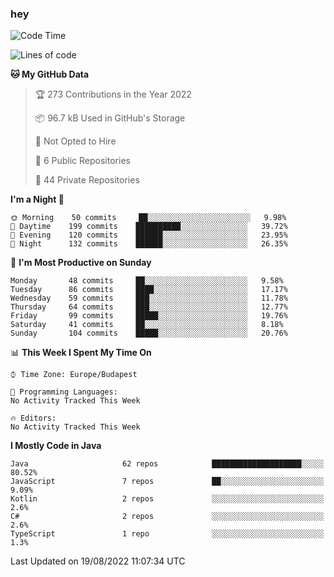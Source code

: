 ### hey

<!--START_SECTION:waka-->
![Code Time](http://img.shields.io/badge/Code%20Time-801%20hrs%2035%20mins-blue)

![Lines of code](https://img.shields.io/badge/From%20Hello%20World%20I%27ve%20Written-509%20Thousand%20lines%20of%20code-blue)

**🐱 My GitHub Data** 

> 🏆 273 Contributions in the Year 2022
 > 
> 📦 96.7 kB Used in GitHub's Storage 
 > 
> 🚫 Not Opted to Hire
 > 
> 📜 6 Public Repositories 
 > 
> 🔑 44 Private Repositories  
 > 
**I'm a Night 🦉** 

```text
🌞 Morning    50 commits     ██░░░░░░░░░░░░░░░░░░░░░░░   9.98% 
🌆 Daytime    199 commits    ██████████░░░░░░░░░░░░░░░   39.72% 
🌃 Evening    120 commits    ██████░░░░░░░░░░░░░░░░░░░   23.95% 
🌙 Night      132 commits    ██████░░░░░░░░░░░░░░░░░░░   26.35%

```
📅 **I'm Most Productive on Sunday** 

```text
Monday       48 commits     ██░░░░░░░░░░░░░░░░░░░░░░░   9.58% 
Tuesday      86 commits     ████░░░░░░░░░░░░░░░░░░░░░   17.17% 
Wednesday    59 commits     ███░░░░░░░░░░░░░░░░░░░░░░   11.78% 
Thursday     64 commits     ███░░░░░░░░░░░░░░░░░░░░░░   12.77% 
Friday       99 commits     █████░░░░░░░░░░░░░░░░░░░░   19.76% 
Saturday     41 commits     ██░░░░░░░░░░░░░░░░░░░░░░░   8.18% 
Sunday       104 commits    █████░░░░░░░░░░░░░░░░░░░░   20.76%

```


📊 **This Week I Spent My Time On** 

```text
⌚︎ Time Zone: Europe/Budapest

💬 Programming Languages: 
No Activity Tracked This Week

🔥 Editors: 
No Activity Tracked This Week

```

**I Mostly Code in Java** 

```text
Java                     62 repos            ████████████████████░░░░░   80.52% 
JavaScript               7 repos             ██░░░░░░░░░░░░░░░░░░░░░░░   9.09% 
Kotlin                   2 repos             ░░░░░░░░░░░░░░░░░░░░░░░░░   2.6% 
C#                       2 repos             ░░░░░░░░░░░░░░░░░░░░░░░░░   2.6% 
TypeScript               1 repo              ░░░░░░░░░░░░░░░░░░░░░░░░░   1.3%

```



 Last Updated on 19/08/2022 11:07:34 UTC
<!--END_SECTION:waka-->
